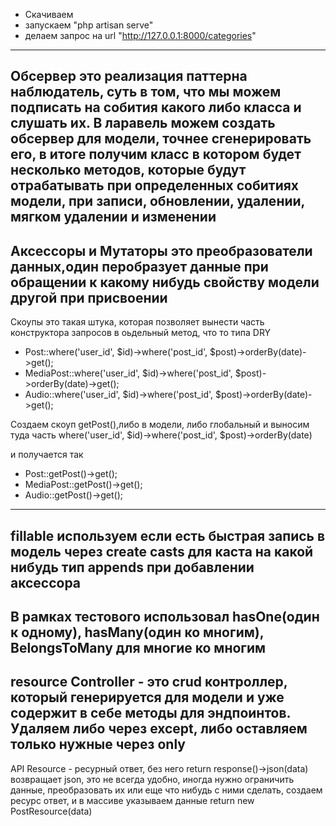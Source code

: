 - Скачиваем 
- запускаем "php artisan serve"
- делаем запрос на url "http://127.0.0.1:8000/categories"
--------------------------------
Обсервер это реализация паттерна наблюдатель, суть в том, что мы можем подписать на собития какого либо класса
и слушать их. В ларавель можем создать обсервер для модели, точнее сгенерировать его, в итоге получим класс
в котором будет несколько методов, которые будут отрабатывать при определенных собитиях модели, при записи,
обновлении, удалении, мягком удалении и изменении
--------------------------------
Аксессоры и Мутаторы это преобразователи данных,один перобразует данные при обращении к какому нибудь свойству модели
другой при присвоении
--------------------------------
Скоупы это такая штука, которая позволяет вынести часть конструктора запросов в оьдельный метод, что то типа DRY
- Post::where('user_id', $id)->where('post_id', $post)->orderBy(date)->get();
- MediaPost::where('user_id', $id)->where('post_id', $post)->orderBy(date)->get();
- Audio::where('user_id', $id)->where('post_id', $post)->orderBy(date)->get();

Создаем скоуп getPost(),либо в модели, либо глобальный и выносим туда часть where('user_id', $id)->where('post_id', $post)->orderBy(date)

и получается так

- Post::getPost()->get();
- MediaPost::getPost()->get();
- Audio::getPost()->get();
----------------------------------
fillable используем если есть быстрая запись в модель через create
casts для каста на какой нибудь тип
appends при добавлении аксессора
---------------------------------
В рамках тестового использовал hasOne(один к одному), hasMany(один ко многим), BelongsToMany для многие ко многим
------------------------------------
resource Controller - это crud контроллер, который генерируется для модели и уже содержит в себе методы для эндпоинтов.
Удаляем либо через except, либо оставляем только нужные через only
-----------------------------------
API Resource - ресурный ответ, без него return response()->json(data) возвращает json, это не всегда удобно, иногда
нужно ограничить данные, преобразовать их или еще что нибудь с ними сделать, создаем ресурс ответ, и в массиве указываем 
данные return new PostResource(data)
